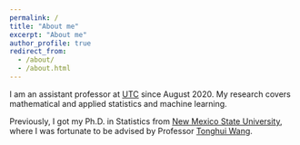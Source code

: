 ```yaml
---
permalink: /
title: "About me"
excerpt: "About me"
author_profile: true
redirect_from: 
  - /about/
  - /about.html
---
```


I am an assistant professor at  [UTC](https://www.utc.edu/) since August 2020. My research covers mathematical and applied statistics and machine learning.

Previously, I got my Ph.D. in Statistics from  [New Mexico State University](https://www.nmsu.edu/), where I was fortunate to be advised by Professor  [Tonghui Wang](https://math.nmsu.edu/tenure-track-faculty/name/tonghui-tony-wang/). 


